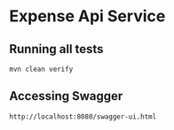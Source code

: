 # Expense Api Service

## Running all tests
```
mvn clean verify
```

## Accessing Swagger
```
http://localhost:8080/swagger-ui.html
```

